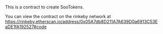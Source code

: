 This is a contract to create SooTokens.

You can view the contract on the rinkeby network at 
https://rinkeby.etherscan.io/address/0x05A7db8D211A7A639D0a6913C53EaDE1fA192527#code